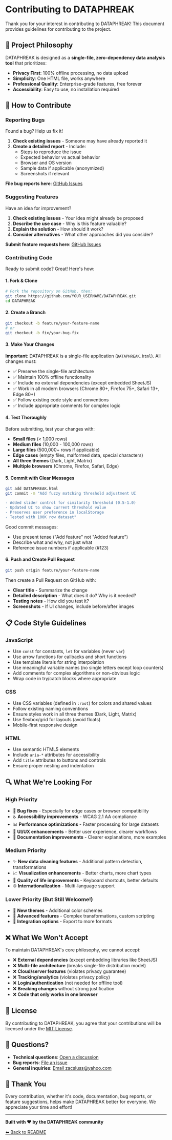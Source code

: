 # Contributing to DATAPHREAK

Thank you for your interest in contributing to DATAPHREAK! This document provides guidelines for contributing to the project.

## 🎯 Project Philosophy

DATAPHREAK is designed as a **single-file, zero-dependency data analysis tool** that prioritizes:
- **Privacy First**: 100% offline processing, no data upload
- **Simplicity**: One HTML file, works anywhere
- **Professional Quality**: Enterprise-grade features, free forever
- **Accessibility**: Easy to use, no installation required

## 🤝 How to Contribute

### Reporting Bugs

Found a bug? Help us fix it!

1. **Check existing issues** - Someone may have already reported it
2. **Create a detailed report** - Include:
   - Steps to reproduce the issue
   - Expected behavior vs actual behavior
   - Browser and OS version
   - Sample data if applicable (anonymized)
   - Screenshots if relevant

**File bug reports here**: [GitHub Issues](https://github.com/Zacsluss/DATAPHREAK/issues/new)

### Suggesting Features

Have an idea for improvement?

1. **Check existing issues** - Your idea might already be proposed
2. **Describe the use case** - Why is this feature valuable?
3. **Explain the solution** - How should it work?
4. **Consider alternatives** - What other approaches did you consider?

**Submit feature requests here**: [GitHub Issues](https://github.com/Zacsluss/DATAPHREAK/issues/new)

### Contributing Code

Ready to submit code? Great! Here's how:

#### 1. Fork & Clone

```bash
# Fork the repository on GitHub, then:
git clone https://github.com/YOUR_USERNAME/DATAPHREAK.git
cd DATAPHREAK
```

#### 2. Create a Branch

```bash
git checkout -b feature/your-feature-name
# or
git checkout -b fix/your-bug-fix
```

#### 3. Make Your Changes

**Important**: DATAPHREAK is a single-file application (`DATAPHREAK.html`). All changes must:
- ✅ Preserve the single-file architecture
- ✅ Maintain 100% offline functionality
- ✅ Include no external dependencies (except embedded SheetJS)
- ✅ Work in all modern browsers (Chrome 80+, Firefox 75+, Safari 13+, Edge 80+)
- ✅ Follow existing code style and conventions
- ✅ Include appropriate comments for complex logic

#### 4. Test Thoroughly

Before submitting, test your changes with:
- **Small files** (< 1,000 rows)
- **Medium files** (10,000 - 100,000 rows)
- **Large files** (500,000+ rows if applicable)
- **Edge cases** (empty files, malformed data, special characters)
- **All three themes** (Dark, Light, Matrix)
- **Multiple browsers** (Chrome, Firefox, Safari, Edge)

#### 5. Commit with Clear Messages

```bash
git add DATAPHREAK.html
git commit -m "Add fuzzy matching threshold adjustment UI

- Added slider control for similarity threshold (0.5-1.0)
- Updated UI to show current threshold value
- Preserves user preference in localStorage
- Tested with 100K row dataset"
```

Good commit messages:
- Use present tense ("Add feature" not "Added feature")
- Describe what and why, not just what
- Reference issue numbers if applicable (#123)

#### 6. Push and Create Pull Request

```bash
git push origin feature/your-feature-name
```

Then create a Pull Request on GitHub with:
- **Clear title** - Summarize the change
- **Detailed description** - What does it do? Why is it needed?
- **Testing notes** - How did you test it?
- **Screenshots** - If UI changes, include before/after images

## 📋 Code Style Guidelines

### JavaScript
- Use `const` for constants, `let` for variables (never `var`)
- Use arrow functions for callbacks and short functions
- Use template literals for string interpolation
- Use meaningful variable names (no single letters except loop counters)
- Add comments for complex algorithms or non-obvious logic
- Wrap code in try/catch blocks where appropriate

### CSS
- Use CSS variables (defined in `:root`) for colors and shared values
- Follow existing naming conventions
- Ensure styles work in all three themes (Dark, Light, Matrix)
- Use flexbox/grid for layouts (avoid floats)
- Mobile-first responsive design

### HTML
- Use semantic HTML5 elements
- Include `aria-*` attributes for accessibility
- Add `title` attributes to buttons and controls
- Ensure proper nesting and indentation

## 🔍 What We're Looking For

### High Priority
- 🐛 **Bug fixes** - Especially for edge cases or browser compatibility
- ♿ **Accessibility improvements** - WCAG 2.1 AA compliance
- 📊 **Performance optimizations** - Faster processing for large datasets
- 🎨 **UI/UX enhancements** - Better user experience, clearer workflows
- 📖 **Documentation improvements** - Clearer explanations, more examples

### Medium Priority
- ✨ **New data cleaning features** - Additional pattern detection, transformations
- 📈 **Visualization enhancements** - Better charts, more chart types
- 🔧 **Quality of life improvements** - Keyboard shortcuts, better defaults
- 🌐 **Internationalization** - Multi-language support

### Lower Priority (But Still Welcome!)
- 🎨 **New themes** - Additional color schemes
- 🎯 **Advanced features** - Complex transformations, custom scripting
- 🔌 **Integration options** - Export to more formats

## ❌ What We Won't Accept

To maintain DATAPHREAK's core philosophy, we cannot accept:

- ❌ **External dependencies** (except embedding libraries like SheetJS)
- ❌ **Multi-file architecture** (breaks single-file distribution model)
- ❌ **Cloud/server features** (violates privacy guarantee)
- ❌ **Tracking/analytics** (violates privacy policy)
- ❌ **Login/authentication** (not needed for offline tool)
- ❌ **Breaking changes** without strong justification
- ❌ **Code that only works in one browser**

## 📜 License

By contributing to DATAPHREAK, you agree that your contributions will be licensed under the [MIT License](LICENSE).

## 💬 Questions?

- **Technical questions**: [Open a discussion](https://github.com/Zacsluss/DATAPHREAK/discussions)
- **Bug reports**: [File an issue](https://github.com/Zacsluss/DATAPHREAK/issues/new)
- **General inquiries**: [Email zacsluss@yahoo.com](mailto:zacsluss@yahoo.com)

## 🙏 Thank You

Every contribution, whether it's code, documentation, bug reports, or feature suggestions, helps make DATAPHREAK better for everyone. We appreciate your time and effort!

---

**Built with ❤️ by the DATAPHREAK community**

[⬅️ Back to README](README.md)
